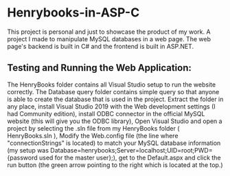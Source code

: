 # Henrybooks-in-ASP-C
This project is personal and just to showcase the product of my work.
A project I made to manipulate MySQL databases in a web page. The web page's backend is built in C# and the frontend is built in ASP.NET.

Testing and Running the Web Application:
------------------------------------------

The HenryBooks folder contains all Visual Studio setup to run the website correctly.
The Database query folder contains simple query so that anyone is able to create the database that is used in the project.
Extract the folder in any place, install Visual Studio 2019 with the Web development settings (I had Community edition), install ODBC connector in the official MySQL website (this will give you the ODBC library), Open Visual Studio and open a project by selecting the .sln file from my HenryBooks folder ( HenryBooks.sln ), Modify the Web.config file (the line where "connectionStrings" is located) to match your MySQL database information (my setup was Database=henrybooks;Server=localhost;UID=root;PWD={password used for the master user};), get to the Default.aspx and click the run button (the green arrow pointing to the right which is located at the top.)

